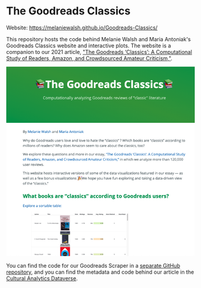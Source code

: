 # The Goodreads Classics

Website: https://melaniewalsh.github.io/Goodreads-Classics/

This repository hosts the code behind Melanie Walsh and Maria Antoniak's Goodreads Classics website and interactive plots. The website is a companion to our 2021 article, ["The Goodreads ‘Classics’: A Computational Study of Readers, Amazon, and Crowdsourced Amateur Criticism,"](https://post45.org/2021/04/the-goodreads-classics-a-computational-study-of-readers-amazon-and-crowdsourced-amateur-criticism/).

[![](assets/images/website.png)](https://melaniewalsh.github.io/Goodreads-Classics/)

You can find the code for our Goodreads Scraper in a [separate GitHub repository](https://github.com/maria-antoniak/goodreads-scraper), and you can find the metadata and code behind our article in the [Cultural Analytics Dataverse](https://dataverse.harvard.edu/dataset.xhtml?persistentId=doi:10.7910/DVN/GJYYKE).


